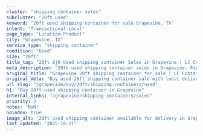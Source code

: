 ```yaml
---
cluster: "shipping container sales"
subcluster: "20ft used"
keyword: "20ft used shipping container for sale Grapevine, TX"
intent: "Transactional-Local"
page_type: "Location-Product"
city: "Grapevine, TX"
service_type: "shipping container"
condition: "Used"
size: "20ft"
title_tag: "20ft 8j0 Used shipping container Sales in Grapevine | LC Container"
meta_description: "20ft used shipping container sales in Grapevine. Fast delivery, competitive pricing. Serving shipping containers area. Quote ID: 1WW. Call (214) 524-4168 for your free quote today."
original_title: "Grapevine 20ft shipping container for sale | LC Container"
original_meta: "Buy used 20ft shipping container sale with local delivery in Grapevine, TX. LC Container — local Since 2003. Request a fast quote today."
url_slug: "/grapevine/buy/20ft/shipping-containers/used"
h1: "Buy 20ft used shipping container in Grapevine"
internal_links: "/grapevine/shipping-containers/sales"
priority: 3
notes: "NaN"
noindex: true
image_alt: "20ft used shipping container available for delivery in Grapevine"
last_updated: "2025-10-21"
---
```


<!-- TODO: Add unique city/inventory copy, images, and internal links here. -->
